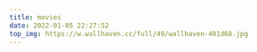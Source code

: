 ```yaml
---
title: movies
date: 2022-01-05 22:27:52
top_img: https://w.wallhaven.cc/full/49/wallhaven-491d68.jpg
---
```

